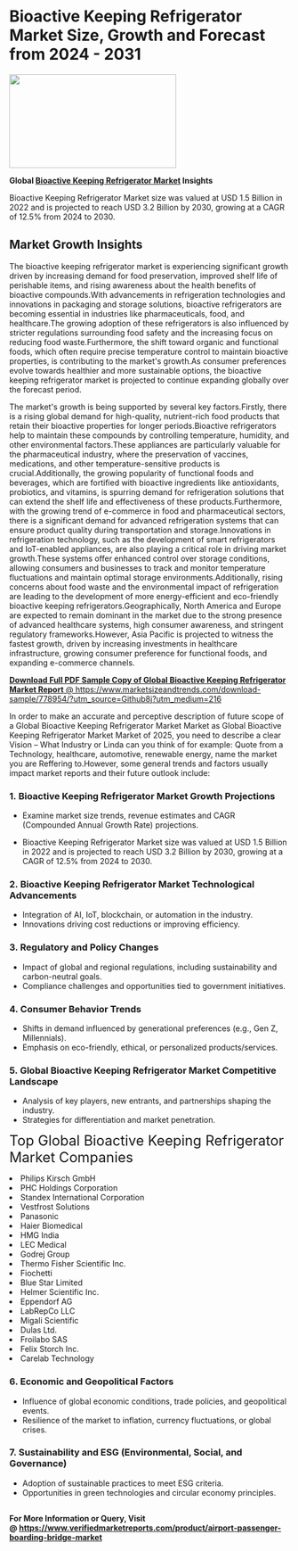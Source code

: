 <H1>Bioactive Keeping Refrigerator Market Size, Growth and Forecast from 2024 - 2031</H1><img class="aligncenter size-medium wp-image-584254" src="https://thirdeyenews.in/wp-content/uploads/2024/09/Global-Market-Research-300x168.jpeg" alt="" width="300" height="168" /><p><strong>Global&nbsp;<a href="https://www.marketsizeandtrends.com/download-sample/778954/?utm_source=Github8j?utm_medium=216">Bioactive Keeping Refrigerator Market</a> Insights</strong></p><p>Bioactive Keeping Refrigerator Market size was valued at USD 1.5 Billion in 2022 and is projected to reach USD 3.2 Billion by 2030, growing at a CAGR of 12.5% from 2024 to 2030.</p><p><h2>Market Growth Insights</h2> <p>The bioactive keeping refrigerator market is experiencing significant growth driven by increasing demand for food preservation, improved shelf life of perishable items, and rising awareness about the health benefits of bioactive compounds.With advancements in refrigeration technologies and innovations in packaging and storage solutions, bioactive refrigerators are becoming essential in industries like pharmaceuticals, food, and healthcare.The growing adoption of these refrigerators is also influenced by stricter regulations surrounding food safety and the increasing focus on reducing food waste.Furthermore, the shift toward organic and functional foods, which often require precise temperature control to maintain bioactive properties, is contributing to the market's growth.As consumer preferences evolve towards healthier and more sustainable options, the bioactive keeping refrigerator market is projected to continue expanding globally over the forecast period.</p> <p><a href="#"></a></p> <p>The market's growth is being supported by several key factors.Firstly, there is a rising global demand for high-quality, nutrient-rich food products that retain their bioactive properties for longer periods.Bioactive refrigerators help to maintain these compounds by controlling temperature, humidity, and other environmental factors.These appliances are particularly valuable for the pharmaceutical industry, where the preservation of vaccines, medications, and other temperature-sensitive products is crucial.Additionally, the growing popularity of functional foods and beverages, which are fortified with bioactive ingredients like antioxidants, probiotics, and vitamins, is spurring demand for refrigeration solutions that can extend the shelf life and effectiveness of these products.Furthermore, with the growing trend of e-commerce in food and pharmaceutical sectors, there is a significant demand for advanced refrigeration systems that can ensure product quality during transportation and storage.Innovations in refrigeration technology, such as the development of smart refrigerators and IoT-enabled appliances, are also playing a critical role in driving market growth.These systems offer enhanced control over storage conditions, allowing consumers and businesses to track and monitor temperature fluctuations and maintain optimal storage environments.Additionally, rising concerns about food waste and the environmental impact of refrigeration are leading to the development of more energy-efficient and eco-friendly bioactive keeping refrigerators.Geographically, North America and Europe are expected to remain dominant in the market due to the strong presence of advanced healthcare systems, high consumer awareness, and stringent regulatory frameworks.However, Asia Pacific is projected to witness the fastest growth, driven by increasing investments in healthcare infrastructure, growing consumer preference for functional foods, and expanding e-commerce channels.<p><a href="#"></p><p><span class=""><strong>Download Full PDF Sample Copy of Global Bioactive Keeping Refrigerator Market Report</strong> @ <a href="https://www.marketsizeandtrends.com/download-sample/778954/?utm_source=Github8j?utm_medium=216" target="_blank">https://www.marketsizeandtrends.com/download-sample/778954/?utm_source=Github8j?utm_medium=216</a></span></p><p>In order to make an accurate and perceptive description of future scope of a Global&nbsp;Bioactive Keeping Refrigerator Market Market as Global&nbsp;Bioactive Keeping Refrigerator Market Market of 2025, you need to describe a clear Vision &ndash; What Industry or Linda can you think of for example: Quote from a Technology, healthcare, automotive, renewable energy, name the market you are Reffering to.However, some general trends and factors usually impact market reports and their future outlook include:</p><h3>1.&nbsp;<strong>Bioactive Keeping Refrigerator Market Growth Projections</strong></h3><ul><li>Examine market size trends, revenue estimates and CAGR (Compounded Annual Growth Rate) projections.</li><li><p>Bioactive Keeping Refrigerator Market size was valued at USD 1.5 Billion in 2022 and is projected to reach USD 3.2 Billion by 2030, growing at a CAGR of 12.5% from 2024 to 2030.</p></li></ul><h3>2.&nbsp;<strong>Bioactive Keeping Refrigerator Market Technological Advancements</strong></h3><ul><li>Integration of AI, IoT, blockchain, or automation in the industry.</li><li>Innovations driving cost reductions or improving efficiency.</li></ul><h3>3.&nbsp;<strong>Regulatory and Policy Changes</strong></h3><ul><li>Impact of global and regional regulations, including sustainability and carbon-neutral goals.</li><li>Compliance challenges and opportunities tied to government initiatives.</li></ul><h3>4.&nbsp;<strong>Consumer Behavior Trends</strong></h3><ul><li>Shifts in demand influenced by generational preferences (e.g., Gen Z, Millennials).</li><li>Emphasis on eco-friendly, ethical, or personalized products/services.</li></ul><h3>5.&nbsp;<strong>Global Bioactive Keeping Refrigerator Market Competitive Landscape</strong></h3><ul><li>Analysis of key players, new entrants, and partnerships shaping the industry.</li><li>Strategies for differentiation and market penetration.</li></ul><p data-pm-slice="1 1 []"><span style="color: inherit; font-family: inherit; font-size: 25px;">Top Global Bioactive Keeping Refrigerator Market Companies</span></p><div class="" data-test-id=""><p><li>Philips Kirsch GmbH</li><li> PHC Holdings Corporation</li><li> Standex International Corporation</li><li> Vestfrost Solutions</li><li> Panasonic</li><li> Haier Biomedical</li><li> HMG India</li><li> LEC Medical</li><li> Godrej Group</li><li> Thermo Fisher Scientific Inc.</li><li> Fiochetti</li><li> Blue Star Limited</li><li> Helmer Scientific Inc.</li><li> Eppendorf AG</li><li> LabRepCo LLC</li><li> Migali Scientific</li><li> Dulas Ltd.</li><li> Froilabo SAS</li><li> Felix Storch Inc.</li><li> Carelab Technology</li></p></div><h3>6.&nbsp;<strong>Economic and Geopolitical Factors</strong></h3><ul><li>Influence of global economic conditions, trade policies, and geopolitical events.</li><li>Resilience of the market to inflation, currency fluctuations, or global crises.</li></ul><h3>7.&nbsp;<strong>Sustainability and ESG (Environmental, Social, and Governance)</strong></h3><ul><li>Adoption of sustainable practices to meet ESG criteria.</li><li>Opportunities in green technologies and circular economy principles.</li></ul><h2><strong style="font-size: 14px;">For More Information or Query, Visit @&nbsp;</strong><a style="background-color: #ffffff; font-size: 14px;" href="https://www.marketsizeandtrends.com/report/bioactive-keeping-refrigerator-market/" target="_blank">https://www.verifiedmarketreports.com/product/airport-passenger-boarding-bridge-market</a></h2>